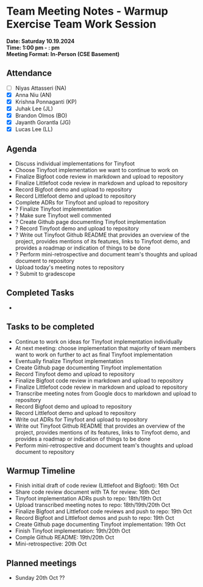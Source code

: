 # Team Meeting Notes - Warmup Exercise Team Work Session

**Date: Saturday 10.19.2024**\
**Time: 1:00 pm - __:__ pm**\
**Meeting Format: In-Person (CSE Basement)**

## Attendance

- [ ] Niyas Attasseri (NA)
- [x] Anna Niu (AN)
- [x] Krishna Ponnaganti (KP)
- [x] Juhak Lee (JL)
- [x] Brandon Olmos (BO)
- [x] Jayanth Gorantla (JG)
- [x] Lucas Lee (LL)

## Agenda

- Discuss individual implementations for Tinyfoot
- Choose Tinyfoot implementation we want to continue to work on
- Finalize Bigfoot code review in markdown and upload to repository
- Finalize Littlefoot code review in markdown and upload to repository
- Record Bigfoot demo and upload to repository
- Record Littlefoot demo and upload to repository
- Complete ADRs for Tinyfoot and upload to repository
- ? Finalize Tinyfoot implementation
- ? Make sure Tinyfoot well commented
- ? Create Github page documenting Tinyfoot implementation
- ? Record Tinyfoot demo and upload to repository
- ? Write out Tinyfoot Github README that provides an overview of the project, provides mentions of its features, links to Tinyfoot demo, and provides a roadmap or indication of things to be done
- ? Perform mini-retrospective and document team's thoughts and upload document to repository
- Upload today's meeting notes to repository
- ? Submit to gradescope

## Completed Tasks

- 

## Tasks to be completed

- Continue to work on ideas for Tinyfoot implementation individually
- At next meeting: choose implementation that majority of team members want to work on further to act as final Tinyfoot implementation
- Eventually finalize Tinyfoot implementation
- Create Github page documenting Tinyfoot implementation
- Record Tinyfoot demo and upload to repository
- Finalize Bigfoot code review in markdown and upload to repository
- Finalize Littlefoot code review in markdown and upload to repository
- Transcribe meeting notes from Google docs to markdown and upload to repository
- Record Bigfoot demo and upload to repository
- Record Littlefoot demo and upload to repository
- Write out ADRs for Tinyfoot and upload to repository
- Write out Tinyfoot Github README that provides an overview of the project, provides mentions of its features, links to Tinyfoot demo, and provides a roadmap or indication of things to be done
- Perform mini-retrospective and document team's thoughts and upload document to repository

## Warmup Timeline

- Finish initial draft of code review (Littlefoot and Bigfoot): 16th Oct
- Share code review document with TA for review: 16th Oct
- Tinyfoot implementation ADRs push to repo: 18th/19th Oct
- Upload transcribed meeting notes to repo: 18th/19th/20th Oct
- Finalize Bigfoot and Littlefoot code reviews and push to repo: 19th Oct
- Record Bigfoot and Littlefoot demos and push to repo: 19th Oct
- Create Github page documenting Tinyfoot implementation: 19th Oct
- Finish Tinyfoot implementation: 19th/20th Oct
- Comple Github README: 19th/20th Oct
- Mini-retrospective: 20th Oct

## Planned meetings

- Sunday 20th Oct ??